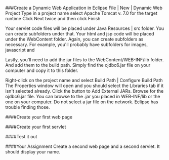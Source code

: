 ###Create a Dynamic Web Application in Eclipse
File | New | Dynamic Web Project
Type in a project name
select Apache Tomcat v. 7.0 for the target runtime
Click Next twice and then click Finish

Your servlet code files will  be placed under Java Resources | src folder. You can create subfolders under that.
Your html and jsp code will be placed under the WebContent folder. Again, you can create subfolders as necessary. For example, you'll probably have subfolders for images, javascript and 

Lastly, you'll need to add the jar files to the WebContent/WEB-INF/lib folder. And add them to the build path. Simply find the ojdbc6.jar file on your computer and copy it to this folder.



Right-click on the project name and select Build Path | Configure Build Path
The Properties window will open and you should select the Libraries tab if it isn't selected already.
Click the button to Add External JARs. Browse for the ojdbc6.jar file. You can browse to the .jar you placed in WEB-INF/lib or the one on your computer. Do not select a jar file on the network. Eclipse has trouble finding those.

####Create your first web page

####Create your first servlet


####Test it out

####Your Assignment
Create a second web page and a second servlet. It should display your name.


